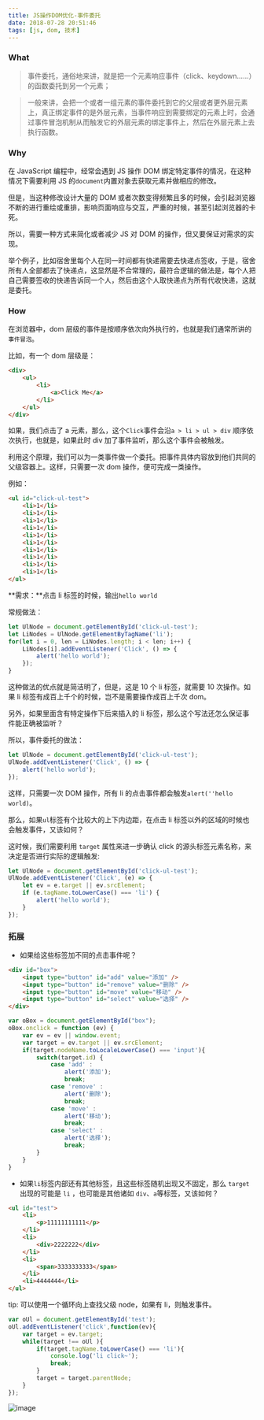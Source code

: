 ```yaml
---
title: JS操作DOM优化-事件委托
date: 2018-07-28 20:51:46
tags: [js, dom, 技术]
---
```


### What

> 事件委托，通俗地来讲，就是把一个元素响应事件（click、keydown......）的函数委托到另一个元素；

> 一般来讲，会把一个或者一组元素的事件委托到它的父层或者更外层元素上，真正绑定事件的是外层元素，当事件响应到需要绑定的元素上时，会通过事件冒泡机制从而触发它的外层元素的绑定事件上，然后在外层元素上去执行函数。

### Why

在 JavaScript 编程中，经常会遇到 JS 操作 DOM 绑定特定事件的情况，在这种情况下需要利用 JS 的`document`内置对象去获取元素并做相应的修改。

但是，当这种修改设计大量的 DOM 或者次数变得频繁且多的时候，会引起浏览器不断的进行重绘或重排，影响页面响应与交互，严重的时候，甚至引起浏览器的卡死。

所以，需要一种方式来简化或者减少 JS 对 DOM 的操作，但又要保证对需求的实现。

举个例子，比如宿舍里每个人在同一时间都有快递需要去快递点签收，于是，宿舍所有人全部都去了快递点，这显然是不合常理的，最符合逻辑的做法是，每个人把自己需要签收的快递告诉同一个人，然后由这个人取快递点为所有代收快递，这就是委托。

### How

在浏览器中，dom 层级的事件是按顺序依次向外执行的，也就是我们通常所讲的`事件冒泡`。

比如，有一个 dom 层级是：

```html
<div>
    <ul>
        <li>
            <a>Click Me</a>
        </li>
    </ul>
</div>
```

如果，我们点击了 a 元素，那么，这个`Click`事件会沿`a > li > ul > div` 顺序依次执行，也就是，如果此时 div 加了事件监听，那么这个事件会被触发。

利用这个原理，我们可以为一类事件做一个委托。把事件具体内容放到他们共同的父级容器上。这样，只需要一次 dom 操作，便可完成一类操作。

例如：

```html
<ul id="click-ul-test">
    <li>1</li>
    <li>1</li>
    <li>1</li>
    <li>1</li>
    <li>1</li>
    <li>1</li>
    <li>1</li>
    <li>1</li>
    <li>1</li>
    <li>1</li>
</ul>
```

**需求：**点击 li 标签的时候，输出`hello world`

常规做法：

```JavaScript
let UlNode = document.getElementById('click-ul-test');
let LiNodes = UlNode.getElementByTagName('li');
for(let i = 0, len = LiNodes.length; i < len; i++) {
    LiNodes[i].addEventListener('Click', () => {
        alert('hello world');
    });
}
```

这种做法的优点就是简洁明了，但是，这是 10 个 li 标签，就需要 10 次操作。如果 li 标签有成百上千个的时候，岂不是需要操作成百上千次 dom。

另外，如果里面含有特定操作下后来插入的 li 标签，那么这个写法还怎么保证事件能正确被监听？

所以，事件委托的做法：

```JavaScript
let UlNode = document.getElementById('click-ul-test');
UlNode.addEventListener('Click', () => {
    alert('hello world');
});
```

这样，只需要一次 DOM 操作，所有 li 的点击事件都会触发`alert(''hello world)`。

那么，如果`ul`标签有个比较大的上下内边距，在点击 li 标签以外的区域的时候也会触发事件，又该如何？

这时候，我们需要利用 `target` 属性来进一步确认 click 的源头标签元素名称，来决定是否进行实际的逻辑触发:

```JavaScript
let UlNode = document.getElementById('click-ul-test');
UlNode.addEventListener('Click', (e) => {
    let ev = e.target || ev.srcElement;
    if (e.tagName.toLowerCase() === 'li') {
        alert('hello world');
    }
});
```

### 拓展

- 如果给这些标签加不同的点击事件呢？

```html
<div id="box">
    <input type="button" id="add" value="添加" />
    <input type="button" id="remove" value="删除" />
    <input type="button" id="move" value="移动" />
    <input type="button" id="select" value="选择" />
</div>
```

```JavaScript
var oBox = document.getElementById("box");
oBox.onclick = function (ev) {
    var ev = ev || window.event;
    var target = ev.target || ev.srcElement;
    if(target.nodeName.toLocaleLowerCase() === 'input'){
        switch(target.id) {
            case 'add' :
                alert('添加');
                break;
            case 'remove' :
                alert('删除');
                break;
            case 'move' :
                alert('移动');
                break;
            case 'select' :
                alert('选择');
                break;
        }
    }
}
```

- 如果`li`标签内部还有其他标签，且这些标签随机出现又不固定，那么 `target` 出现的可能是 `li` ，也可能是其他诸如 `div`、`a`等标签，又该如何？

```html
<ul id="test">
    <li>
        <p>11111111111</p>
    </li>
    <li>
        <div>2222222</div>
    </li>
    <li>
        <span>3333333333</span>
    </li>
    <li>4444444</li>
</ul>
```

tip: 可以使用一个循环向上查找父级 node，如果有 li，则触发事件。

```JavaScript
var oUl = document.getElementById('test');
oUl.addEventListener('click',function(ev){
    var target = ev.target;
    while(target !== oUl ){
        if(target.tagName.toLowerCase() === 'li'){
            console.log('li click~');
            break;
        }
        target = target.parentNode;
    }
});
```

![image](https://ws1.sinaimg.cn/large/0064OUUqly1fnyhk1f22bj30zk0m8mxy.jpg)

